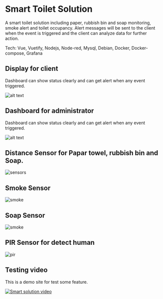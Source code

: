 # Smart Toilet Solution
A smart toilet solution including paper, rubbish bin and soap monitoring, smoke alert and toilet occupancy.
Alert messages will be sent to the client when the event is triggered and the client can analyze data for further action.

Tech: Vue, Vuetify, Nodejs, Node-red, Mysql, Debian, Docker, Docker-compose, Grafana

## Display for client

Dashboard can show status clearly and can get alert when any event triggered.

![alt text](Smart-Toilet-1-1.jpg)

## Dashboard for administrator

Dashboard can show status clearly and can get alert when any event triggered.

![alt text](dashboard.png)

## Distance Sensor for Papar towel, rubbish bin and Soap.

![sensors](DistanceSensor.jpg)

## Smoke Sensor

![smoke](SmokeSensor.jpg)

## Soap Sensor

![smoke](Soap.jpg)

## PIR Sensor for detect human

![pir](PIR.jpg)

## Testing video

This is a demo site for test some feature.

[![Smart solution video](https://img.youtube.com/vi/_dcR_z25hYI/0.jpg)](https://youtube.com/shorts/_dcR_z25hYI)
